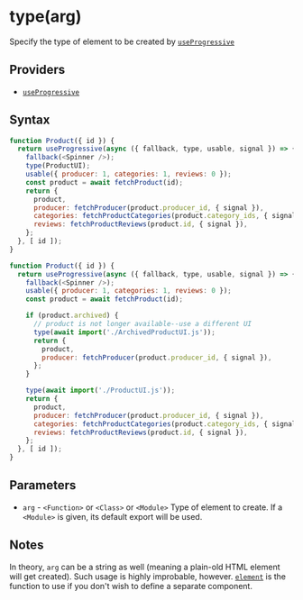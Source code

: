 # type(arg)

Specify the type of element to be created by [`useProgressive`](useProgressive.md)

## Providers

* [`useProgressive`](useProgressive.md)

## Syntax

```js
function Product({ id }) {
  return useProgressive(async ({ fallback, type, usable, signal }) => {
    fallback(<Spinner />);
    type(ProductUI);
    usable({ producer: 1, categories: 1, reviews: 0 });
    const product = await fetchProduct(id);
    return {
      product,
      producer: fetchProducer(product.producer_id, { signal }),
      categories: fetchProductCategories(product.category_ids, { signal }),
      reviews: fetchProductReviews(product.id, { signal }),
    };
  }, [ id ]);
}
```

```js
function Product({ id }) {
  return useProgressive(async ({ fallback, type, usable, signal }) => {
    fallback(<Spinner />);
    usable({ producer: 1, categories: 1, reviews: 0 });
    const product = await fetchProduct(id);

    if (product.archived) {
      // product is not longer available--use a different UI
      type(await import('./ArchivedProductUI.js'));
      return {
        product,
        producer: fetchProducer(product.producer_id, { signal }),
      };
    }

    type(await import('./ProductUI.js'));
    return {
      product,
      producer: fetchProducer(product.producer_id, { signal }),
      categories: fetchProductCategories(product.category_ids, { signal }),
      reviews: fetchProductReviews(product.id, { signal }),
    };
  }, [ id ]);
}
```

## Parameters

* `arg` - `<Function>` or `<Class>` or `<Module>` Type of element to create. If a `<Module>` is given, its default
export will be used.

## Notes

In theory, `arg` can be a string as well (meaning a plain-old HTML element will get created). Such usage is highly
improbable, however. [`element`](./element.js) is the function to use if you don't wish to define a
separate component.
